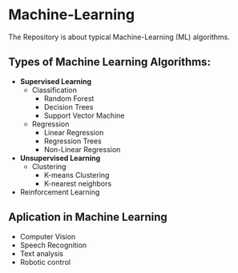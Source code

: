 # Machine-Learning
The Repository is about typical Machine-Learning (ML) algorithms.

## Types of Machine Learning Algorithms:
- **Supervised Learning**
  - Classification
    - Random Forest
    - Decision Trees
    - Support Vector Machine
  - Regression
    - Linear Regression
    - Regression Trees
    - Non-Linear Regression
- **Unsupervised Learning**
  - Clustering
    - K-means Clustering
    - K-nearest neighbors
- Reinforcement Learning

## Aplication in Machine Learning
- Computer Vision
- Speech Recognition
- Text analysis
- Robotic control
